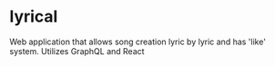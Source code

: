 # lyrical

Web application that allows song creation lyric by lyric and has 'like' system. Utilizes GraphQL and React
